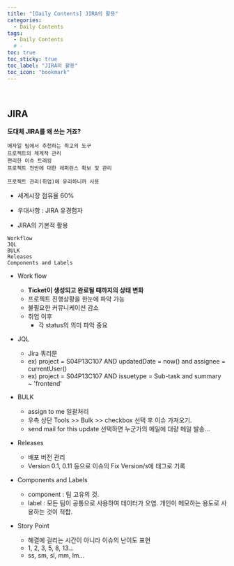 ```yaml
---
title: "[Daily Contents] JIRA의 활용"
categories:
  - Daily Contents
tags:
  - Daily Contents
  # -
toc: true
toc_sticky: true
toc_label: "JIRA의 활용"
toc_icon: "bookmark"
---
```


<br>

## JIRA

**도대체 JIRA를 왜 쓰는 거죠?**

```
애자일 팀에서 추천하는 최고의 도구
프로젝트의 체계적 관리
편리한 이슈 트래킹
프로젝트 전반에 대한 레퍼런스 확보 및 관리
```

```
프로젝트 관리(취업)에 유리하니까 사용
```

- 세계시장 점유율 60%
- 우대사항 : JIRA 유경험자

- JIRA의 기본적 활용

```
Workflow
JQL
BULK
Releases
Components and Labels
```

- Work flow
  - **Ticket이 생성되고 완료될 때까지의 상태 변화**
  - 프로젝트 진행상황을 한눈에 파악 가능
  - 불필요한 커뮤니케이션 감소
  - 취업 이후
    - 각 status의 의미 파악 중요
- JQL

  - Jira 쿼리문
  - ex) project = S04P13C107 AND updatedDate = now() and assignee = currentUser()
  - ex) project = S04P13C107 AND issuetype = Sub-task and summary ~ 'frontend'

- BULK

  - assign to me 일괄처리
  - 우측 상단 Tools >> Bulk >> checkbox 선택 후 이슈 가져오기.
  - send mail for this update 선택하면 누군가의 메일에 대량 메일 발송…

- Releases

  - 배포 버전 관리
  - Version 0.1, 0.11 등으로 이슈의 Fix Version/s에 태그로 기록

- Components and Labels
  - component : 팀 고유의 것.
  - label : 모든 팀이 공통으로 사용하여 데이터가 오염. 개인이 메모하는 용도로 사용하는 것이 적합.
- Story Point
  - 해결에 걸리는 시간이 아니라 이슈의 난이도 표현
  - 1, 2, 3, 5, 8, 13…
  - ss, sm, sl, mm, lm…
